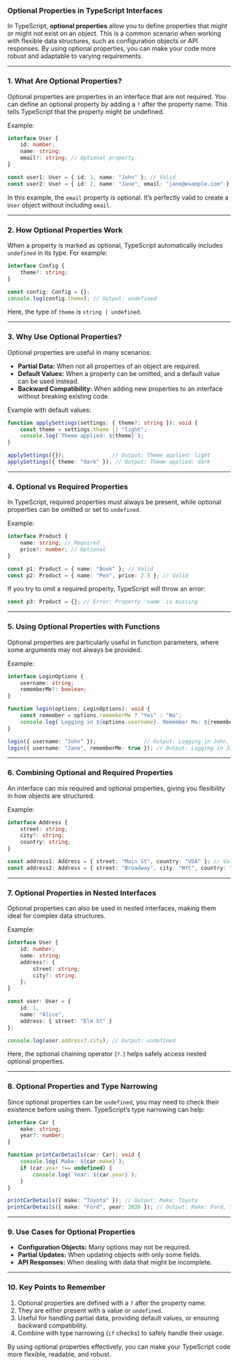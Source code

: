 ### Optional Properties in TypeScript Interfaces

In TypeScript, **optional properties** allow you to define properties that might or might not exist on an object. This is a common scenario when working with flexible data structures, such as configuration objects or API responses. By using optional properties, you can make your code more robust and adaptable to varying requirements.

---

### **1. What Are Optional Properties?**

Optional properties are properties in an interface that are not required. You can define an optional property by adding a `?` after the property name. This tells TypeScript that the property might be undefined.

Example:
```typescript
interface User {
    id: number;
    name: string;
    email?: string; // Optional property
}

const user1: User = { id: 1, name: "John" }; // Valid
const user2: User = { id: 2, name: "Jane", email: "jane@example.com" }; // Valid
```
In this example, the `email` property is optional. It’s perfectly valid to create a `User` object without including `email`.

---

### **2. How Optional Properties Work**

When a property is marked as optional, TypeScript automatically includes `undefined` in its type. For example:
```typescript
interface Config {
    theme?: string;
}

const config: Config = {};
console.log(config.theme); // Output: undefined
```
Here, the type of `theme` is `string | undefined`.

---

### **3. Why Use Optional Properties?**

Optional properties are useful in many scenarios:
- **Partial Data:** When not all properties of an object are required.
- **Default Values:** When a property can be omitted, and a default value can be used instead.
- **Backward Compatibility:** When adding new properties to an interface without breaking existing code.

Example with default values:
```typescript
function applySettings(settings: { theme?: string }): void {
    const theme = settings.theme || "light";
    console.log(`Theme applied: ${theme}`);
}

applySettings({});               // Output: Theme applied: light
applySettings({ theme: "dark" }); // Output: Theme applied: dark
```

---

### **4. Optional vs Required Properties**

In TypeScript, required properties must always be present, while optional properties can be omitted or set to `undefined`.

Example:
```typescript
interface Product {
    name: string; // Required
    price?: number; // Optional
}

const p1: Product = { name: "Book" }; // Valid
const p2: Product = { name: "Pen", price: 2.5 }; // Valid
```
If you try to omit a required property, TypeScript will throw an error:
```typescript
const p3: Product = {}; // Error: Property 'name' is missing
```

---

### **5. Using Optional Properties with Functions**

Optional properties are particularly useful in function parameters, where some arguments may not always be provided.

Example:
```typescript
interface LoginOptions {
    username: string;
    rememberMe?: boolean;
}

function login(options: LoginOptions): void {
    const remember = options.rememberMe ? "Yes" : "No";
    console.log(`Logging in ${options.username}. Remember Me: ${remember}`);
}

login({ username: "John" });               // Output: Logging in John. Remember Me: No
login({ username: "Jane", rememberMe: true }); // Output: Logging in Jane. Remember Me: Yes
```

---

### **6. Combining Optional and Required Properties**

An interface can mix required and optional properties, giving you flexibility in how objects are structured.

Example:
```typescript
interface Address {
    street: string;
    city?: string;
    country: string;
}

const address1: Address = { street: "Main St", country: "USA" }; // Valid
const address2: Address = { street: "Broadway", city: "NYC", country: "USA" }; // Valid
```

---

### **7. Optional Properties in Nested Interfaces**

Optional properties can also be used in nested interfaces, making them ideal for complex data structures.

Example:
```typescript
interface User {
    id: number;
    name: string;
    address?: {
        street: string;
        city?: string;
    };
}

const user: User = {
    id: 1,
    name: "Alice",
    address: { street: "Elm St" }
};

console.log(user.address?.city); // Output: undefined
```
Here, the optional chaining operator (`?.`) helps safely access nested optional properties.

---

### **8. Optional Properties and Type Narrowing**

Since optional properties can be `undefined`, you may need to check their existence before using them. TypeScript’s type narrowing can help:
```typescript
interface Car {
    make: string;
    year?: number;
}

function printCarDetails(car: Car): void {
    console.log(`Make: ${car.make}`);
    if (car.year !== undefined) {
        console.log(`Year: ${car.year}`);
    }
}

printCarDetails({ make: "Toyota" }); // Output: Make: Toyota
printCarDetails({ make: "Ford", year: 2020 }); // Output: Make: Ford, Year: 2020
```

---

### **9. Use Cases for Optional Properties**

- **Configuration Objects:** Many options may not be required.
- **Partial Updates:** When updating objects with only some fields.
- **API Responses:** When dealing with data that might be incomplete.

---

### **10. Key Points to Remember**

1. Optional properties are defined with a `?` after the property name.
2. They are either present with a value or `undefined`.
3. Useful for handling partial data, providing default values, or ensuring backward compatibility.
4. Combine with type narrowing (`if` checks) to safely handle their usage.

By using optional properties effectively, you can make your TypeScript code more flexible, readable, and robust.